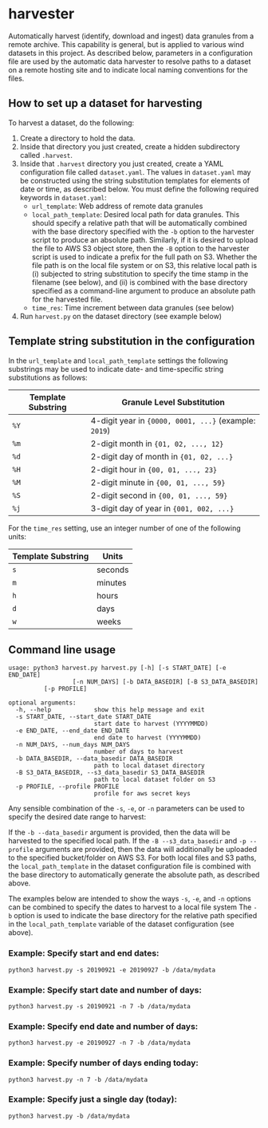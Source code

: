 # harvester

Automatically harvest (identify, download and ingest) data granules from a
remote archive.  This capability is general, but is applied to various
wind datasets in this project.  As described below, parameters in a
configuration file are used by the automatic data harvester to resolve
paths to a dataset on a remote hosting site and to indicate local naming
conventions for the files.

## How to set up a dataset for harvesting

To harvest a dataset, do the following:

1. Create a directory to hold the data.
2. Inside that directory you just created, create a hidden
subdirectory called `.harvest`.
3. Inside that `.harvest` directory you just created, 
create a YAML configuration file called `dataset.yaml`.
The values in `dataset.yaml` may be constructed
using the string substitution templates for elements of date or time,
as described below.  You must define the following required keywords in
`dataset.yaml`:
    * `url_template`: Web address of remote data granules
    * `local_path_template`: Desired local path for data granules.  This
    should specify a relative path that will be automatically combined
    with the base directory specified with the `-b` option to the harvester
    script to produce an absolute path.  Similarly, if it is desired to
    upload the file to AWS S3 object store, then the `-B` option to the
    harvester script is used to indicate a prefix for the full path on S3.
    Whether the file path is on the local file system or on S3, this
    relative local path is (i) subjected to string substitution to specify the
    time stamp in the filename (see below), and (ii) is combined with the base
    directory specified as a command-line argument to produce an absolute
    path for the harvested file.
    * `time_res`: Time increment between data granules (see below)
4. Run `harvest.py` on the dataset directory (see example below)

## Template string substitution in the configuration

In the `url_template` and `local_path_template` settings the following
substrings may be used to indicate date- and time-specific string
substitutions as follows:

Template Substring | Granule Level Substitution
-------------------|----------------------------------------
`%Y` | 4-digit year in `{0000, 0001, ...}` (example: `2019`)
`%m` | 2-digit month in `{01, 02, ..., 12}`
`%d` | 2-digit day of month in `{01, 02, ...}`
`%H` | 2-digit hour in `{00, 01, ..., 23}`
`%M` | 2-digit minute in `{00, 01, ..., 59}`
`%S` | 2-digit second in `{00, 01, ..., 59}`
`%j` | 3-digit day of year in `{001, 002, ...}`

For the `time_res` setting, use an integer number of one of the
following units:

Template Substring | Units
-------------------|-------
`s` | seconds
`m` | minutes
`h` | hours
`d` | days
`w` | weeks

## Command line usage

```
usage: python3 harvest.py harvest.py [-h] [-s START_DATE] [-e END_DATE]
                  [-n NUM_DAYS] [-b DATA_BASEDIR] [-B S3_DATA_BASEDIR]
		  [-p PROFILE]

optional arguments:
  -h, --help            show this help message and exit
  -s START_DATE, --start_date START_DATE
                        start date to harvest (YYYYMMDD)
  -e END_DATE, --end_date END_DATE
                        end date to harvest (YYYYMMDD)
  -n NUM_DAYS, --num_days NUM_DAYS
                        number of days to harvest
  -b DATA_BASEDIR, --data_basedir DATA_BASEDIR
                        path to local dataset directory
  -B S3_DATA_BASEDIR, --s3_data_basedir S3_DATA_BASEDIR
                        path to local dataset folder on S3
  -p PROFILE, --profile PROFILE
                        profile for aws secret keys
```

Any sensible combination of the `-s`, `-e`, or `-n` parameters can be used
to specify the desired date range to harvest:

If the `-b --data_basedir` argument is provided, then the data will be 
harvested to the specified local path.  If the `-B --s3_data_basedir` 
and `-p --profile` arguments are provided, 
then the data will additionally be uploaded to the 
specified bucket/folder on AWS S3.  For both local files and S3 paths, the 
`local_path_template` in the dataset configuration file is combined with the
base directory to automatically generate the absolute path, as described 
above.

The examples below are intended to show the ways `-s`, `-e`, and `-n` options
can be combined to specify the dates to harvest to a local file system 
The `-b` option is used to indicate the base directory for the relative
path specified in the `local_path_template` variable of the dataset 
configuration (see above).

### Example: Specify start and end dates:

```
python3 harvest.py -s 20190921 -e 20190927 -b /data/mydata
```

### Example: Specify start date and number of days:

```
python3 harvest.py -s 20190921 -n 7 -b /data/mydata
```

### Example: Specify end date and number of days:

```
python3 harvest.py -e 20190927 -n 7 -b /data/mydata
```

### Example: Specify number of days ending today:

```
python3 harvest.py -n 7 -b /data/mydata
```

### Example: Specify just a single day (today):

```
python3 harvest.py -b /data/mydata
```
